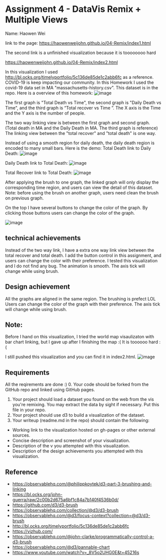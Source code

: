 Assignment 4 - DataVis Remix + Multiple Views
===
Name: Haowen Wei

link to the page:
https://haowenweijohn.github.io/04-Remix/index1.html

The second link is a unfinished visualization because it is toooooooo hard

https://haowenweijohn.github.io/04-Remix/index2.html

In this visualization I used http://bl.ocks.org/timelyportfolio/5c136de85de1c2abb6fc as a reference.
COVID-19 is keep impacting our community. In this Homework I used the covid-19 data set in MA "massachusetts-history.csv". 
This dataset is in the repo.
Here is a overview of this homework:
![image](https://user-images.githubusercontent.com/59973823/111015033-d05af900-8374-11eb-9579-d40e0f7d6d57.png)

The first graph is "Total Death vs Time", the second graph is "Daily Death vs Time", and the third graph is “Total recover vs Time ”.
The X axis is the Time and the Y axis is the number of people.

The two way linking view is between the first graph and second graph. (Total death in MA and the Daily Death in MA. The third graph is reference)
The linking view between the "total recover" and "total death" is one way.

Instead of using a smooth region for daily death, the daily death region is encoded to many small bars. 
Here is the demo:
Total Death link to Daily Death:
![image](https://user-images.githubusercontent.com/59973823/111015229-d2718780-8375-11eb-98ef-f11eb9e28f21.png)

Daily Death link to Total Death:
![image](https://user-images.githubusercontent.com/59973823/111015259-eb7a3880-8375-11eb-9065-9a23608e2f23.png)

Total Recover link to Total Death:
![image](https://user-images.githubusercontent.com/59973823/111015305-15cbf600-8376-11eb-9a63-2ee335401d94.png)

After applying the brush to one graph, the linked graph will only display the corresponding time region, and users can view the detail of this dataset.
Note: before using the brush on another graph, users need clean the brush on previous graph.

On the top I have several buttons to change the color of the graph. By clicking those buttons users can change the color of the graph.

![image](https://user-images.githubusercontent.com/59973823/111015509-17e28480-8377-11eb-9a4c-834839347d53.png)

technical achievements
---
Instead of the two way link, I have a extra one way link view between the total recover and total death.
I add the button control in this assignment, and users can change the color with their preference.
I tested this visualization and I do not find any bug.
The animation is smooth.
The axis tick will change while using brush.

Design achievement
---
All the graphs are aligned in the same region. 
The brushing is prefect LOL
Users can change the color of the graph with their preference.
The axis tick will change while using brush.

Note:
---
Before I hand on this visualization, I tried the world map visaulizaton with bar chart linking, but I gave up after I finishing the map :( It is toooooo hard :(

I still pushed this visualization and you can find it in index2.html.
![image](https://user-images.githubusercontent.com/59973823/111016059-c8ea1e80-8379-11eb-95a6-d1e4b8d002e8.png)




Requirements 
---
All the reqirements are done :)
0. Your code should be forked from the GitHub repo and linked using GitHub pages. 
1. Your project should load a dataset you found on the web from the vis you're remixing. You may extract the data by sight if necessary. Put this file in your repo.
2. Your project should use d3 to build a visualization of the dataset. 
3. Your writeup (readme.md in the repo) should contain the following:

- Working link to the visualization hosted on gh-pages or other external sources.
- Concise description and screenshot of your visualization.
- Description of the v you attempted with this visualization.
- Description of the design achievements you attempted with this visualization.

Reference
---

- https://observablehq.com/@philippkoytek/d3-part-3-brushing-and-linking
- https://bl.ocks.org/john-guerra/raw/2c00b2d675a6bf1c84a7b140f4536b0d/
- https://github.com/d3/d3-brush
- https://observablehq.com/collection/@d3/d3-brush
- https://observablehq.com/@d3/focus-context?collection=@d3/d3-brush
- http://bl.ocks.org/timelyportfolio/5c136de85de1c2abb6fc
- https://vizhub.com/
- https://observablehq.com/@john-clarke/programmatically-control-a-d3-brush
- https://observablehq.com/@d3/pannable-chart
- https://www.youtube.com/watch?v=_8V5o2UHG0E&t=45216s
